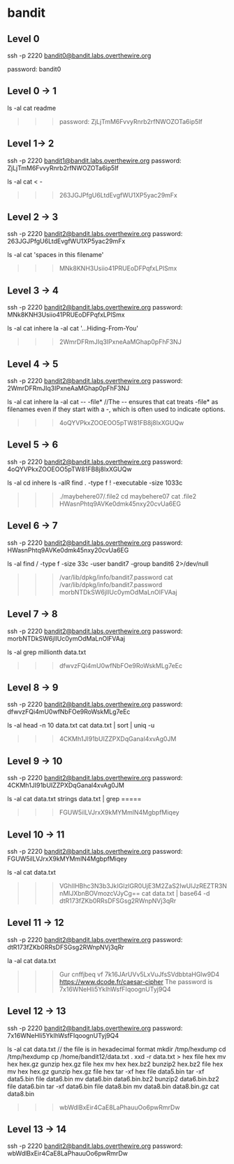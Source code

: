 # bandit


## Level 0

ssh -p 2220 bandit0@bandit.labs.overthewire.org

password: bandit0

## Level 0 -> 1

ls -al
cat readme
>>> password: ZjLjTmM6FvvyRnrb2rfNWOZOTa6ip5If

## Level 1-> 2

ssh -p 2220 bandit1@bandit.labs.overthewire.org
password: ZjLjTmM6FvvyRnrb2rfNWOZOTa6ip5If

ls -al
cat < - 
>>> 263JGJPfgU6LtdEvgfWU1XP5yac29mFx

## Level 2 -> 3

ssh -p 2220 bandit2@bandit.labs.overthewire.org
password: 263JGJPfgU6LtdEvgfWU1XP5yac29mFx

ls -al
cat 'spaces in this filename'
>>> MNk8KNH3Usiio41PRUEoDFPqfxLPlSmx

## Level 3 -> 4

ssh -p 2220 bandit2@bandit.labs.overthewire.org
password: MNk8KNH3Usiio41PRUEoDFPqfxLPlSmx

ls -al
cat inhere
la -al
cat '...Hiding-From-You'
>>> 2WmrDFRmJIq3IPxneAaMGhap0pFhF3NJ

## Level 4 -> 5

ssh -p 2220 bandit2@bandit.labs.overthewire.org
password: 2WmrDFRmJIq3IPxneAaMGhap0pFhF3NJ

ls -al
cat inhere
la -al
cat -- -file*
//The -- ensures that cat treats -file* as filenames even if they start with a -, which is often used to indicate options.

>>> 4oQYVPkxZOOEOO5pTW81FB8j8lxXGUQw

## Level 5 -> 6

ssh -p 2220 bandit2@bandit.labs.overthewire.org
password: 4oQYVPkxZOOEOO5pTW81FB8j8lxXGUQw

ls -al
cd inhere
ls -alR
find . -type f ! -executable -size 1033c
>>> ./maybehere07/.file2
cd maybehere07
cat .file2
>>> HWasnPhtq9AVKe0dmk45nxy20cvUa6EG

## Level 6 -> 7

ssh -p 2220 bandit2@bandit.labs.overthewire.org
password: HWasnPhtq9AVKe0dmk45nxy20cvUa6EG

ls -al
find / -type f -size 33c -user bandit7 -group bandit6 2>/dev/null
>>> /var/lib/dpkg/info/bandit7.password
cat /var/lib/dpkg/info/bandit7.password
>>> morbNTDkSW6jIlUc0ymOdMaLnOlFVAaj

## Level 7 -> 8

ssh -p 2220 bandit2@bandit.labs.overthewire.org
password: morbNTDkSW6jIlUc0ymOdMaLnOlFVAaj

ls -al
grep millionth data.txt
>>> dfwvzFQi4mU0wfNbFOe9RoWskMLg7eEc

## Level 8 -> 9

ssh -p 2220 bandit2@bandit.labs.overthewire.org
password: dfwvzFQi4mU0wfNbFOe9RoWskMLg7eEc

ls -al
head -n 10 data.txt
cat data.txt | sort | uniq -u
>>> 4CKMh1JI91bUIZZPXDqGanal4xvAg0JM

## Level 9 -> 10

ssh -p 2220 bandit2@bandit.labs.overthewire.org
password: 4CKMh1JI91bUIZZPXDqGanal4xvAg0JM

ls -al
cat data.txt
strings data.txt | grep =====
>>> FGUW5ilLVJrxX9kMYMmlN4MgbpfMiqey

## Level 10 -> 11

ssh -p 2220 bandit2@bandit.labs.overthewire.org
password: FGUW5ilLVJrxX9kMYMmlN4MgbpfMiqey

ls -al
cat data.txt
>>> VGhlIHBhc3N3b3JkIGlzIGR0UjE3M2ZaS2IwUlJzREZTR3NnMlJXbnBOVmozcVJyCg==
cat data.txt | base64 -d
>>> dtR173fZKb0RRsDFSGsg2RWnpNVj3qRr

## Level 11 -> 12

ssh -p 2220 bandit2@bandit.labs.overthewire.org
password: dtR173fZKb0RRsDFSGsg2RWnpNVj3qRr

la -al
cat data.txt
>>> Gur cnffjbeq vf 7k16JArUVv5LxVuJfsSVdbbtaHGlw9D4
https://www.dcode.fr/caesar-cipher
>>> The password is 7x16WNeHIi5YkIhWsfFIqoognUTyj9Q4

## Level 12 -> 13

ssh -p 2220 bandit2@bandit.labs.overthewire.org
password: 7x16WNeHIi5YkIhWsfFIqoognUTyj9Q4

ls -al
cat data.txt
// the file is in hexadecimal format
mkdir /tmp/hexdump
cd /tmp/hexdump
cp /home/bandit12/data.txt .
xxd -r data.txt > hex
file hex
mv hex hex.gz
gunzip hex.gz
file hex
mv hex hex.bz2
bunzip2 hex.bz2
file hex
mv hex hex.gz
gunzip hex.gz
file hex
tar -xf hex
file data5.bin
tar -xf data5.bin
file data6.bin
mv data6.bin data6.bin.bz2
bunzip2 data6.bin.bz2
file data6.bin
tar -xf data6.bin
file data8.bin
mv data8.bin data8.bin.gz
cat data8.bin
>>> wbWdlBxEir4CaE8LaPhauuOo6pwRmrDw


## Level 13 -> 14

ssh -p 2220 bandit2@bandit.labs.overthewire.org
password: wbWdlBxEir4CaE8LaPhauuOo6pwRmrDw


